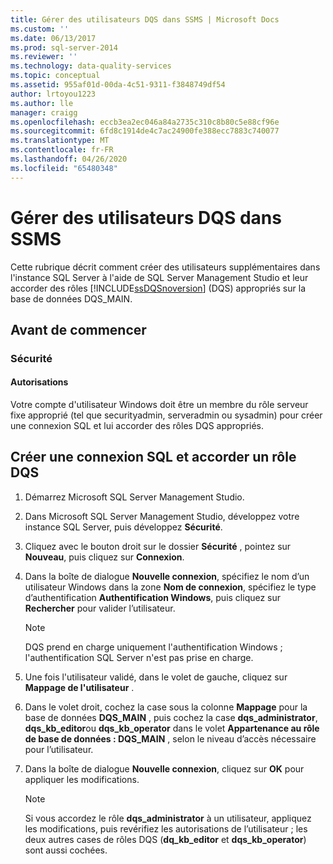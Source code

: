 ```yaml
---
title: Gérer des utilisateurs DQS dans SSMS | Microsoft Docs
ms.custom: ''
ms.date: 06/13/2017
ms.prod: sql-server-2014
ms.reviewer: ''
ms.technology: data-quality-services
ms.topic: conceptual
ms.assetid: 955af01d-00da-4c51-9311-f3848749df54
author: lrtoyou1223
ms.author: lle
manager: craigg
ms.openlocfilehash: eccb3ea2ec046a84a2735c310c8b80c5e88cf96e
ms.sourcegitcommit: 6fd8c1914de4c7ac24900fe388ecc7883c740077
ms.translationtype: MT
ms.contentlocale: fr-FR
ms.lasthandoff: 04/26/2020
ms.locfileid: "65480348"
---
```

# <a name="manage-dqs-users-in-ssms"></a>Gérer des utilisateurs DQS dans SSMS
  Cette rubrique décrit comment créer des utilisateurs supplémentaires dans l'instance SQL Server à l'aide de SQL Server Management Studio et leur accorder des rôles [!INCLUDE[ssDQSnoversion](../includes/ssdqsnoversion-md.md)] (DQS) appropriés sur la base de données DQS_MAIN.  
  
##  <a name="before-you-begin"></a><a name="BeforeYouBegin"></a> Avant de commencer  
  
###  <a name="security"></a><a name="Security"></a> Sécurité  
  
####  <a name="permissions"></a><a name="Permissions"></a> Autorisations  
 Votre compte d'utilisateur Windows doit être un membre du rôle serveur fixe approprié (tel que securityadmin, serveradmin ou sysadmin) pour créer une connexion SQL et lui accorder des rôles DQS appropriés.  
  
##  <a name="create-a-sql-login-and-grant-dqs-role"></a><a name="GrantRoles"></a>Créer une connexion SQL et accorder un rôle DQS  
  
1.  Démarrez Microsoft SQL Server Management Studio.  
  
2.  Dans Microsoft SQL Server Management Studio, développez votre instance SQL Server, puis développez **Sécurité**.  
  
3.  Cliquez avec le bouton droit sur le dossier **Sécurité** , pointez sur **Nouveau**, puis cliquez sur **Connexion**.  
  
4.  Dans la boîte de dialogue **Nouvelle connexion**, spécifiez le nom d’un utilisateur Windows dans la zone **Nom de connexion**, spécifiez le type d’authentification **Authentification Windows**, puis cliquez sur **Rechercher** pour valider l’utilisateur.  
  
    > [!NOTE]  
    >  DQS prend en charge uniquement l'authentification Windows ; l'authentification SQL Server n'est pas prise en charge.  
  
5.  Une fois l'utilisateur validé, dans le volet de gauche, cliquez sur **Mappage de l'utilisateur** .  
  
6.  Dans le volet droit, cochez la case sous la colonne **Mappage** pour la base de données **DQS_MAIN** , puis cochez la case **dqs_administrator**, **dqs_kb_editor**ou **dqs_kb_operator** dans le volet **Appartenance au rôle de base de données : DQS_MAIN** , selon le niveau d’accès nécessaire pour l’utilisateur.  
  
7.  Dans la boîte de dialogue **Nouvelle connexion**, cliquez sur **OK** pour appliquer les modifications.  
  
    > [!NOTE]  
    >  Si vous accordez le rôle **dqs_administrator** à un utilisateur, appliquez les modifications, puis revérifiez les autorisations de l’utilisateur ; les deux autres cases de rôles DQS (**dq_kb_editor** et **dqs_kb_operator**) sont aussi cochées.  
  
  
